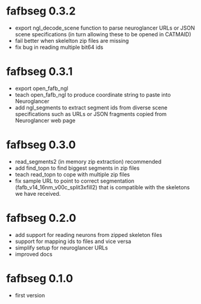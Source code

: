 # fafbseg 0.3.2

* export ngl_decode_scene function to parse neuroglancer URLs or JSON scene
  specifications (in turn allowing these to be opened in CATMAID)
* fail better when skelelton zip files are missing
* fix bug in reading multiple bit64 ids

# fafbseg 0.3.1

* export open_fafb_ngl
* teach open_fafb_ngl to produce coordinate string to paste into Neuroglancer
* add ngl_segments to extract segment ids from diverse scene specifications such
  as URLs or JSON fragments copied from Neuroglancer web page

# fafbseg 0.3.0

* read_segments2 (in memory zip extraction) recommended
* add find_topn to find biggest segments in zip files
* teach read_topn to cope with multiple zip files
* fix sample URL to point to correct segmentation (fafb_v14_16nm_v00c_split3xfill2)
  that is compatible with the skeletons we have received.

# fafbseg 0.2.0

* add support for reading neurons from zipped skeleton files
* support for mapping ids to files and vice versa
* simplify setup for neuroglancer URLs
* improved docs

# fafbseg 0.1.0

* first version

